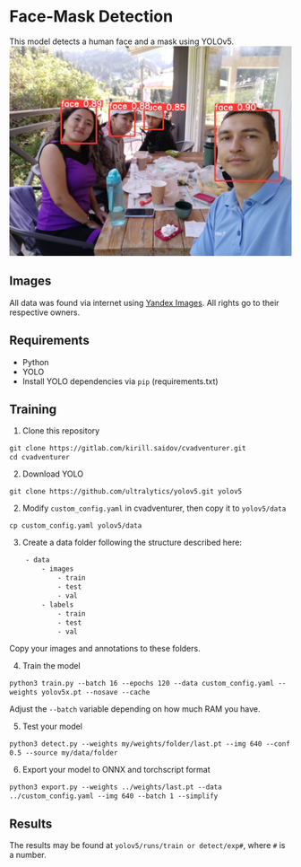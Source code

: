 # Face-Mask Detection
This model detects a human face and a mask using YOLOv5.
<img src="imgs/example.jpeg">

## Images
All data was found via internet using [Yandex Images](https://yandex.ru/images/). All rights go to their respective owners.

## Requirements
* Python
* YOLO
* Install YOLO dependencies via `pip` (requirements.txt)

## Training
1. Clone this repository
```
git clone https://gitlab.com/kirill.saidov/cvadventurer.git
cd cvadventurer
```
2. Download YOLO
```
git clone https://github.com/ultralytics/yolov5.git yolov5
```
2. Modify `custom_config.yaml` in cvadventurer, then copy it to `yolov5/data`
```
cp custom_config.yaml yolov5/data
```
3. Create a data folder following the structure described here:
```
	- data
	    - images
			- train
			- test
			- val
	    - labels
			- train
			- test
			- val
```
Copy your images and annotations to these folders.

4. Train the model
```
python3 train.py --batch 16 --epochs 120 --data custom_config.yaml --weights yolov5x.pt --nosave --cache
```
Adjust the `--batch` variable depending on how much RAM you have.

5. Test your model
```
python3 detect.py --weights my/weights/folder/last.pt --img 640 --conf 0.5 --source my/data/folder
```
6. Export your model to ONNX and torchscript format
```
python3 export.py --weights ../weights/last.pt --data ../custom_config.yaml --img 640 --batch 1 --simplify
```

## Results
The results may be found at `yolov5/runs/train or detect/exp#`, where `#` is a number.
